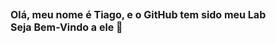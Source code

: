 ## <p style="font-weight: bold; font-size: 1rem">Olá, meu nome é Tiago, e o GitHub tem sido meu Lab </br> Seja Bem-Vindo a ele :dragon_face: </p>


